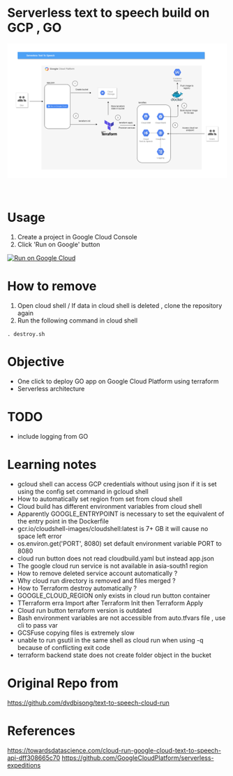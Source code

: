 # Serverless text to speech build on GCP , GO


![Alt text](/img/2.png?raw=true "Title")

<br>

# Usage

1. Create a project in Google Cloud Console
2. Click 'Run on Google' button


[![Run on Google
Cloud](https://deploy.cloud.run/button.svg)](https://deploy.cloud.run/?git_repo=https://github.com/mdnurakmal/text-to-speech-cloud-run.git)


# How to remove
1. Open cloud shell / If data in cloud shell is deleted , clone the repository again
2. Run the following command in cloud shell

```shell
. destroy.sh
```

# Objective
- One click to deploy GO app on Google Cloud Platform using terraform
- Serverless architecture

# TODO
- include logging from GO 


# Learning notes
- gcloud shell can access GCP credentials without using json if it is set using the config set command in gcloud shell
- How to automatically set region from set from cloud shell
- Cloud build has different environment variables from cloud shell
- Apparently GOOGLE_ENTRYPOINT is necessary to set the equivalent of the entry point in the Dockerfile 
- gcr.io/cloudshell-images/cloudshell:latest is 7+ GB it will cause no space left error
- os.environ.get('PORT', 8080) set default environment variable PORT to 8080
- cloud run button does not read cloudbuild.yaml but instead app.json
- The google cloud run service is not available in asia-south1 region
- How to remove deleted service account automatically ?
- Why cloud run directory is removed and files merged ?
- How to Terraform destroy automatically ?
- GOOGLE_CLOUD_REGION only exists in cloud run button container
- TTerraform erra Import after Terraform Init then Terraform Apply
- Cloud run button terraform version is outdated
- Bash environment variables are not accessible from auto.tfvars file , use cli to pass var 
- GCSFuse copying files is extremely slow
- unable to run gsutil in the same shell as cloud run when using -q because of conflicting exit code
- terraform backend state does not create folder object in the bucket


# Original Repo from
https://github.com/dvdbisong/text-to-speech-cloud-run

# References
https://towardsdatascience.com/cloud-run-google-cloud-text-to-speech-api-dff308665c70
https://github.com/GoogleCloudPlatform/serverless-expeditions
 